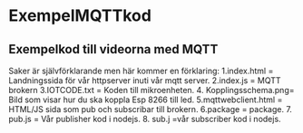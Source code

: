 # ExempelMQTTkod
## Exempelkod till videorna med MQTT

Saker är självförklarande men här kommer en förklaring:
1.index.html = Landningssida för vår httpserver inuti vår mqtt server.
2.index.js = MQTT brokern
3.IOTCODE.txt = Koden till mikroenheten.
4. Kopplingsschema.png= Bild som visar hur du ska koppla Esp 8266 till led.
5.mqttwebclient.html = HTML/JS sida som pub och subscribar till brokern.
6.package = package.
7. pub.js = Vår publisher kod i nodejs.
8. sub.j =vår subscriber kod i nodejs.
